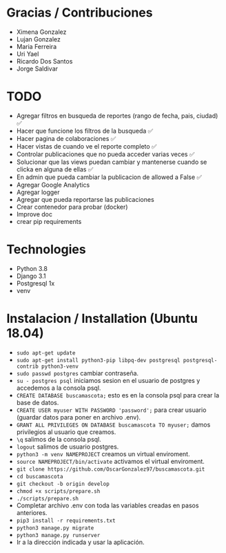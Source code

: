 # Gracias / Contribuciones
* Ximena Gonzalez
* Lujan Gonzalez
* Maria Ferreira
* Uri Yael
* Ricardo Dos Santos
* Jorge Saldivar

# TODO
* Agregar filtros en busqueda de reportes (rango de fecha, pais, ciudad) ✅
* Hacer que funcione los filtros de la busqueda ✅
* Hacer pagina de colaboraciones ✅
* Hacer vistas de cuando ve el reporte completo ✅
* Controlar publicaciones que no pueda acceder varias veces ✅
* Solucionar que las views puedan cambiar y mantenerse cuando se clicka en alguna de ellas ✅
* En admin que pueda cambiar la publicacion de allowed a False ✅
* Agregar Google Analytics
* Agregar logger
* Agregar que pueda reportarse las publicaciones
* Crear contenedor para probar (docker)
* Improve doc
* crear pip requirements

# Technologies
* Python 3.8
* Django 3.1
* Postgresql 1x
* venv

# Instalacion / Installation (Ubuntu 18.04)
* `sudo apt-get update`
* `sudo apt-get install python3-pip libpq-dev postgresql postgresql-contrib python3-venv`
* `sudo passwd postgres` cambiar contraseña.
* `su - postgres psql` iniciamos sesion en el usuario de postgres y accedemos a la consola psql.
* `CREATE DATABASE buscamascota;` esto es en la consola psql para crear la base de datos.
* `CREATE USER myuser WITH PASSWORD 'password';` para crear usuario (guardar datos para poner en archivo .env).
* `GRANT ALL PRIVILEGES ON DATABASE buscamascota TO myuser;` damos privilegios al usuario que creamos.
* `\q` salimos de la consola psql.
* `logout` salimos de usuario postgres.
* `python3 -m venv NAMEPROJECT` creamos un virtual enviroment.
* `source NAMEPROJECT/bin/activate` activamos el virtual enviroment.
* `git clone https://github.com/OscarGonzalez97/buscamascota.git`
* `cd buscamascota`
* `git checkout -b origin develop`
* `chmod +x scripts/prepare.sh`
* `./scripts/prepare.sh`
* Completar archivo .env con toda las variables creadas en pasos anteriores.
* `pip3 install -r requirements.txt`
* `python3 manage.py migrate`
* `python3 manage.py runserver`
* Ir a la dirección indicada y usar la aplicación.